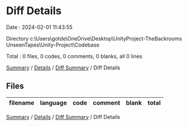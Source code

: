 # Diff Details

Date : 2024-02-01 11:43:55

Directory c:\\Users\\gotde\\OneDrive\\Desktop\\UnityProject-TheBackrooms UnseenTapes\\Unity-Project\\Codebase

Total : 0 files,  0 codes, 0 comments, 0 blanks, all 0 lines

[Summary](results.md) / [Details](details.md) / [Diff Summary](diff.md) / Diff Details

## Files
| filename | language | code | comment | blank | total |
| :--- | :--- | ---: | ---: | ---: | ---: |

[Summary](results.md) / [Details](details.md) / [Diff Summary](diff.md) / Diff Details